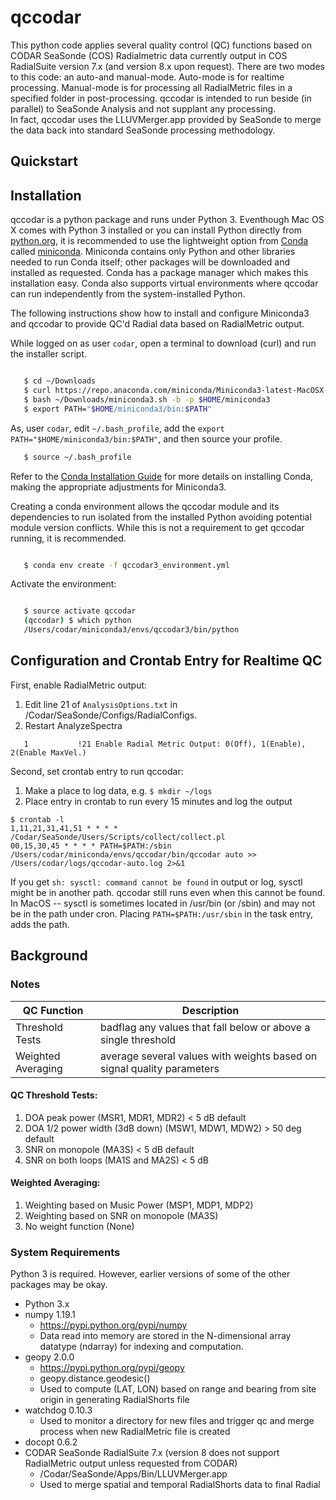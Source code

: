 # qccodar

This python code applies several quality control (QC) functions based
on CODAR SeaSonde (COS) Radialmetric data currently output in COS
RadialSuite version 7.x (and version 8.x upon request). There are two 
modes to this code: an auto-and manual-mode.  Auto-mode is for realtime
processing. Manual-mode is for processing all RadialMetric files in a
specified folder in post-processing. qccodar is intended to run beside 
(in parallel) to SeaSonde Analysis and not supplant any processing.  
In fact, qccodar uses the LLUVMerger.app provided by SeaSonde to merge 
the data back into standard SeaSonde processing methodology.

## Quickstart


## Installation

qccodar is a python package and runs under Python 3. Eventhough Mac
OS X comes with Python 3 installed or you can install Python
directly from
[python.org](https://wiki.python.org/moin/BeginnersGuide/Download), it
is recommended to use the lightweight option from
[Conda](https://conda.io/docs/index.html) called
[miniconda](https://conda.io/miniconda.html).  Miniconda contains only
Python and other libraries needed to run Conda itself; other packages
will be downloaded and installed as requested.  Conda has a package
manager which makes this installation easy.  Conda also supports
virtual environments where qccodar can run independently from the
system-installed Python. 

The following instructions show how to install and configure Miniconda3
and qccodar to provide QC'd Radial data based on RadialMetric output.  

While logged on as user `codar`, open a terminal to download (curl) and run the installer script. 

```bash

   $ cd ~/Downloads
   $ curl https://repo.anaconda.com/miniconda/Miniconda3-latest-MacOSX-x86_64.sh -o "miniconda3.sh"
   $ bash ~/Downloads/miniconda3.sh -b -p $HOME/miniconda3
   $ export PATH="$HOME/miniconda3/bin:$PATH"
```

As, user `codar`, edit `~/.bash_profile`, add the `export
PATH="$HOME/miniconda3/bin:$PATH"`, and then source your profile.

```bash
   $ source ~/.bash_profile
```

Refer to the [Conda Installation
Guide](https://conda.io/docs/user-guide/install/index.html) for more
details on installing Conda, making the appropriate adjustments for Miniconda3. 

Creating a conda environment allows the qccodar module and its
dependencies to run isolated from the installed Python avoiding
potential module version conflicts.  While this is not a requirement
to get qccodar running, it is recommended.  

```bash

   $ conda env create -f qccodar3_environment.yml
```

Activate the environment:
```bash

   $ source activate qccodar
   (qccodar) $ which python
   /Users/codar/miniconda3/envs/qccodar3/bin/python
```



## Configuration and Crontab Entry for Realtime QC

First, enable RadialMetric output:

1. Edit line 21 of `AnalysisOptions.txt` in /Codar/SeaSonde/Configs/RadialConfigs.
1. Restart AnalyzeSpectra

```
   1           !21 Enable Radial Metric Output: 0(Off), 1(Enable), 2(Enable MaxVel.)
```

Second, set crontab entry to run qccodar:

1. Make a place to log data, e.g. `$ mkdir ~/logs`
1. Place entry in crontab to run every 15 minutes and log the output

```
$ crontab -l
1,11,21,31,41,51 * * * * /Codar/SeaSonde/Users/Scripts/collect/collect.pl
00,15,30,45 * * * * PATH=$PATH:/sbin /Users/codar/miniconda/envs/qccodar/bin/qccodar auto >> /Users/codar/logs/qccodar-auto.log 2>&1
```

If you get `sh: sysctl: command cannot be found` in output or log,
sysctl might be in another path.  qccodar still runs even when this
cannot be found.  In MacOS -- sysctl is sometimes located in /usr/bin
(or /sbin) and may not be in the path under cron.  Placing
`PATH=$PATH:/usr/sbin` in the task entry, adds the path.

## Background

### Notes

| QC Function        | Description |
| -----------        | ----------- |
| Threshold Tests    | badflag any values that fall below or above a single threshold |
| Weighted Averaging | average several values with weights based on signal quality parameters |

#### QC Threshold Tests:
1. DOA peak power (MSR1, MDR1, MDR2) < 5 dB default 
1. DOA 1/2 power width (3dB down) (MSW1, MDW1, MDW2) > 50 deg default
1. SNR on monopole (MA3S) < 5 dB default
1. SNR on both loops (MA1S and MA2S) < 5 dB

#### Weighted Averaging:
1. Weighting based on Music Power (MSP1, MDP1, MDP2)
1. Weighting based on SNR on monopole (MA3S)
1. No weight function (None) 
 
### System Requirements
Python 3 is required. However, earlier versions of some of the other packages may be okay.

- Python 3.x
- numpy 1.19.1
    - https://pypi.python.org/pypi/numpy
    - Data read into memory are stored in the N-dimensional array datatype (ndarray) for indexing and computation.
- geopy 2.0.0
    - https://pypi.python.org/pypi/geopy
    - geopy.distance.geodesic()
    - Used to compute (LAT, LON) based on range and bearing from site origin in generating RadialShorts file
- watchdog 0.10.3
    - Used to monitor a directory for new files and trigger qc and merge process when new RadialMetric file is created
- docopt 0.6.2
- CODAR SeaSonde RadialSuite 7.x (version 8 does not support RadialMetric output unless requested from CODAR)
    - /Codar/SeaSonde/Apps/Bin/LLUVMerger.app
    - Used to merge spatial and temporal RadialShorts data to final Radial
